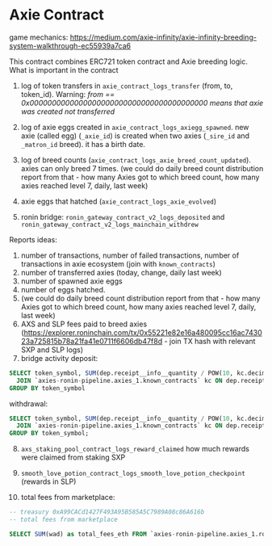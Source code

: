 # Axie Contract

game mechanics:
https://medium.com/axie-infinity/axie-infinity-breeding-system-walkthrough-ec55939a7ca6

This contract combines ERC721 token contract and Axie breeding logic. What is important in the contract
1. log of token transfers in `axie_contract_logs_transfer` (from, to, token_id). Warning: _from == 0x0000000000000000000000000000000000000000 means that axie was created not transferred_
2. log of axie eggs created in `axie_contract_logs_axiegg_spawned`. new axie (called egg) (`_axie_id`) is created when two axies (`_sire_id` and `_matron_id` breed). it has a birth date. 
3. log of breed counts (`axie_contract_logs_axie_breed_count_updated`). axies can only breed 7 times. (we could do daily breed count distribution report from that - how many Axies got to which breed count, how many axies reached level 7, daily, last week)
4. axie eggs that hatched (`axie_contract_logs_axie_evolved`)

5. ronin bridge: `ronin_gateway_contract_v2_logs_deposited` and `ronin_gateway_contract_v2_logs_mainchain_withdrew`



Reports ideas:

1. number of transactions, number of failed transactions, number of transactions in axie ecosystem (join with `known_contracts`)
2. number of transferred axies (today, change, daily last week)
3. number of spawned axie eggs 
4. number of eggs hatched.
5. (we could do daily breed count distribution report from that - how many Axies got to which breed count, how many axies reached level 7, daily, last week)
6. AXS and SLP fees paid to breed axies (https://explorer.roninchain.com/tx/0x55221e82e16a480095cc16ac743023a725815b78a21fa41e0711f6606db47f8d - join TX hash with relevant SXP and SLP logs)
7. bridge activity
deposit:
```sql
SELECT token_symbol, SUM(dep.receipt__info__quantity / POW(10, kc.decimals)) FROM `axies-ronin-pipeline.axies_1.ronin_gateway_contract_v2_logs_deposited` dep
  JOIN `axies-ronin-pipeline.axies_1.known_contracts` kc ON dep.receipt__ronin__token_addr = kc.address
GROUP BY token_symbol
```
withdrawal:
```sql
SELECT token_symbol, SUM(dep.receipt__info__quantity / POW(10, kc.decimals)) FROM `axies-ronin-pipeline.axies_1.ronin_gateway_contract_v2_logs_mainchain_withdrew` dep
  JOIN `axies-ronin-pipeline.axies_1.known_contracts` kc ON dep.receipt__ronin__token_addr = kc.address
GROUP BY token_symbol;
```

8. `axs_staking_pool_contract_logs_reward_claimed` how much rewards were claimed from staking SXP

9. `smooth_love_potion_contract_logs_smooth_love_potion_checkpoint` (rewards in SLP)

10. total fees from marketplace: 
```sql
-- treasury 0xA99CACd1427F493A95B585A5C7989A08c86A616b
-- total fees from marketplace

SELECT SUM(wad) as total_fees_eth FROM `axies-ronin-pipeline.axies_1.ronin_weth_contract_logs_transfer` tra WHERE tra._tx_address = '0xffF9Ce5f71ca6178D3BEEcEDB61e7Eff1602950E' AND dst = '0xA99CACd1427F493A95B585A5C7989A08c86A616b';
```